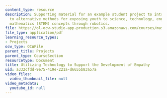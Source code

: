 ```yaml
---
content_type: resource
description: Supporting material for an example student project to introduce educators
  to alternative methods for exposing youth to science, technology, engineering, and
  mathematics (STEM) concepts through robotics.
file: https://ol-ocw-studio-app-production.s3.amazonaws.com/courses/mas-714j-technologies-for-creative-learning-fall-2009/a332cfdd9e75419e221ad6655b83a57a_MITMAS_714JF09_pro_xpostr1.pdf
file_type: application/pdf
learning_resource_types:
- Projects
ocw_type: OCWFile
parent_title: Projects
parent_type: CourseSection
resourcetype: Document
title: Utilizing Technology to Support the Development of Empathy
uid: a332cfdd-9e75-419e-221a-d6655b83a57a
video_files:
  video_thumbnail_file: null
video_metadata:
  youtube_id: null
---
```

